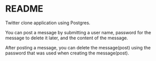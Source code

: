 # README

Twitter clone application using Postgres.

You can post a message by submitting a user name, password for the message to delete it later, and the content of the message.

After posting a message, you can delete the message(post) using the password that was used when creating the message(post).
